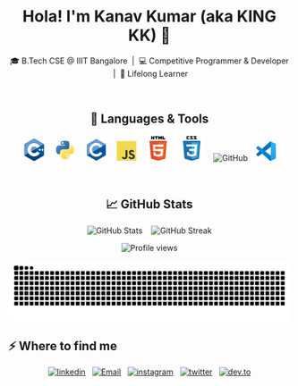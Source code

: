 <h1 align="center">Hola! I'm <strong>Kanav Kumar</strong> (aka <strong>KING KK</strong>) 👋</h1>

<p align="center">
  🎓 B.Tech CSE @ IIIT Bangalore &nbsp;|&nbsp; 💻 Competitive Programmer & Developer &nbsp;|&nbsp; 🚀 Lifelong Learner
</p>

<br/>

<h2 align="center">🚀 Languages & Tools</h2>

<p align="center">
  <img src="https://raw.githubusercontent.com/devicons/devicon/master/icons/cplusplus/cplusplus-original.svg" alt="C++" width="40" height="40" />
  &nbsp;&nbsp;
  <img src="https://raw.githubusercontent.com/devicons/devicon/master/icons/python/python-original.svg" alt="Python" width="40" height="40" />
  &nbsp;&nbsp;
  <img src="https://raw.githubusercontent.com/devicons/devicon/master/icons/c/c-original.svg" alt="C" width="40" height="40" />
  &nbsp;&nbsp;
  <img src="https://raw.githubusercontent.com/devicons/devicon/master/icons/javascript/javascript-original.svg" alt="JavaScript" width="36" height="36" />
  &nbsp;&nbsp;
  <img src="https://raw.githubusercontent.com/devicons/devicon/master/icons/html5/html5-original-wordmark.svg" alt="HTML" width="45" height="45" />
  &nbsp;&nbsp;
  <img src="https://raw.githubusercontent.com/devicons/devicon/master/icons/css3/css3-original-wordmark.svg" alt="CSS" width="45" height="45" />
  &nbsp;&nbsp;
  <img src="https://imgs.search.brave.com/_yUlZxgAUmMqjX7QKh1ZaP7h4s8ue7zUdSet2RB59ec/rs:fit:860:0:0:0/g:ce/aHR0cHM6Ly9pbWdz/LnNlYXJjaC5icmF2/ZS5jb20vZ3NVVXBS/UjYtNmpUbmxBanVm/MlNMMWljOG4tME53/aWROa0ZKQWVBaWRF/VS9yczpmaXQ6NTAw/OjA6MDowL2c6Y2Uv/YUhSMGNITTZMeTlq/Wkc0dS9jR2w0WVdK/aGVTNWpiMjB2L2NH/aHZkRzh2TWpBeU1p/OHcvTVM4ek1DOHhN/eTh6TXk5bi9hWFJv/ZFdJdE5qazRNRGc1/L05GODJOREF1Y0c1/bg" alt="GitHub" width="38" height="38" />
  &nbsp;&nbsp;
  <img src="https://raw.githubusercontent.com/devicons/devicon/master/icons/vscode/vscode-original.svg" alt="VS Code" width="35" height="35" />
</p>

<br/>

<h2 align="center">📈 GitHub Stats</h2>

<p align="center">
  <img src="https://github-readme-stats.vercel.app/api?username=KINGKK-007&show_icons=true&theme=radical" height="200" alt="GitHub Stats" />
  &nbsp;&nbsp;
  <img src="https://github-readme-streak-stats.herokuapp.com?user=KINGKK-007&theme=radical" height="200" alt="GitHub Streak" />
</p>


</p>
</div>

<p align="center">
  <img src="https://komarev.com/ghpvc/?username=KINGKK-007&color=000000&style=flat-square" alt="Profile views">
</p>

<div align="center" style="gap: 12px; display: flex; justify-content: center; flex-wrap: wrap;">
  <img src="https://raw.githubusercontent.com/KINGKK-007/KINGKK-007/output/snake.svg" alt="Snake animation" />
</div>
 
<h2>⚡️ Where to find me</h2>

<div align="center" style="gap: 12px; display: flex; justify-content: center; flex-wrap: wrap;">
  <a target="_blank" href="https://www.linkedin.com/in/kanav-kumar-b655962b5" style="display: inline-block;">
    <img src="https://img.shields.io/badge/linkedin-logo?style=for-the-badge&logo=linkedin&logoColor=white&color=%230a77b6" alt="linkedin" />
  </a>
  <a href="mailto:kumarkanav1510@gmail.com" style="display: inline-block;">
    <img alt="Email" src="https://img.shields.io/badge/Email-00CED1?style=for-the-badge&logo=gmail&logoColor=white" />
  </a>
  <a target="_blank" href="https://www.instagram.com/kanavvkumarr" style="display: inline-block;">
    <img src="https://img.shields.io/badge/instagram-logo?style=for-the-badge&logo=instagram&logoColor=white&color=%23F35369" alt="instagram" />
  </a>
  <a target="_blank" href="https://twitter.com/KanavKumar007" style="display: inline-block;">
    <img src="https://img.shields.io/badge/twitter-x?style=for-the-badge&logo=x&logoColor=white&color=%230f1419" alt="twitter" />
  </a>
  <a target="_blank" href="https://dev.to/kingkk007" style="display: inline-block;">
    <img src="https://img.shields.io/badge/dev.to-007ACC?style=for-the-badge&logo=dev.to&logoColor=white" alt="dev.to" />
  </a>
</div>
